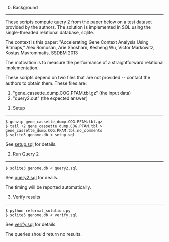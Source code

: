 
0) Background
-----------------

These scripts compute query 2 from the paper below on a test dataset provided by the authors.  The solution is implemented in SQL using the single-threaded relational database, sqlite.

The context is this paper:
"Accelerating Gene Context Analysis Using Bitmaps," Alex Romosan, Arie Shoshani, Kesheng Wu, Victor Markowitz, Kostas Mavrommatis, SSDBM 2013

The motivation is to measure the performance of a straightforward relational implementation.

These scripts depend on two files that are not provided -- contact the authors to obtain them.  These files are:
 1. "gene_cassette_dump.COG.PFAM.tbl.gz" (the input data)
 2. "query2.out" (the expected answer) 

1) Setup
-----------------

    $ gunzip gene_cassette_dump.COG.PFAM.tbl.gz
    $ tail +2 gene_cassette_dump.COG.PFAM.tbl > gene_cassette_dump.COG.PFAM.tbl.no_comments
    $ sqlite3 genome.db < setup.sql

See [setup.sql](setup.sql) for details.

2) Run Query 2
-----------------

    $ sqlite3 genome.db < query2.sql

See [query2.sql](query2.sql) for deails.

The timing will be reported automatically.

3) Verify results
-----------------

    $ python reformat_solution.py
    $ sqlite3 genome.db < verify.sql

See [verify.sql](verify.sql) for details.

The queries should return no results.
